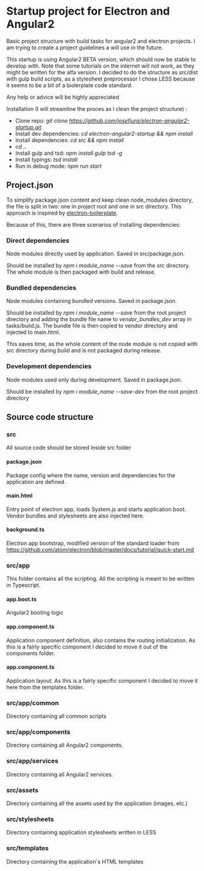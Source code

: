 # Startup project for Electron and Angular2
Basic project structure with build tasks for angular2 and electron projects. I am trying to create a project guidelines a will use in the future.

This startup is using Angular2 BETA version, which should now be stable to develop with. Note that some tutorials on the internet will not work, as they might be written for the alfa version.
I decided to do the structure as src/dist with gulp build scripts, as a stylesheet preprocessor I chose LESS because it seems to be a bit of a biolerplate code standard.

Any help or advice will be highly appreciated

Installation (I will streamline the proces as I clean the project structure) :

* Clone repo: *git clone https://github.com/josefjura/electron-angular2-startup.git*
* Install dev dependencies: *cd electron-angular2-startup && npm install*
* Install dependencies: *cd src && npm install*
* *cd ..*
* Install gulp and tsd: *npm install gulp tsd -g*
* Install typings: *tsd install*
* Run in debug mode: *npm run start*

## Project.json

To simplify package.json content and keep clean node_modules directory, the file is split in two: one in project root and one in src directory.
This approach is inspired by [electron-boilerplate](https://github.com/szwacz/electron-boilerplate).

Because of this, there are three scenarios of installing dependencies:

### Direct dependencies
Node modules directly used by application. Saved in src/package.json.

Should be installed by *npm i module_name --save* from the src directory. The whole module is then packaged with build and release.

### Bundled dependencies
Node modules containing bundled versions. Saved in package.json.

Should be installed by *npm i module_name --save* from the root project directory and adding the bundle file name to *vendor_bundles_dev* array in tasks/build.js.
The bundle file is then copied to vendor directory and injected to main.html.

This saves time, as the whole content of the node module is not copied with src directory during build and is not packaged during release.

### Development dependencies
Node modules used only during development. Saved in package.json.

Should be installed by *npm i module_name --save-dev* from the root project directory

## Source code structure

### src

All source code should be stored inside src folder

#### package.json
Package config where the name, version and dependencies for the application are defined.

#### main.html
Entry point of electron app, loads System.js and starts application boot. Vendor bundles and stylesheets are also injected here.

#### background.ts
Electron app bootstrap, modified version of the standard loader from https://github.com/atom/electron/blob/master/docs/tutorial/quick-start.md

### src/app

This folder contains all the scripting. All the scripting is meant to be written in Typescript.

#### app.boot.ts
Angular2 booting logic

#### app.component.ts
Application component definition, also contains the routing initialization. As this is a fairly specific component I decided to move it out of the components folder.

#### app.component.ts
Application layout. As this is a fairly specific component I decided to move it here from the templates folder.

### src/app/common

Directory containing all common scripts

### src/app/components

Directory containing all Angular2 components.

### src/app/services

Directory containing all Angular2 services.

### src/assets

Directory containing all the assets used by the application (images, etc.)

### src/stylesheets

Directory containing application stylesheets written in LESS

### src/templates

Directory containing the application`s HTML templates

